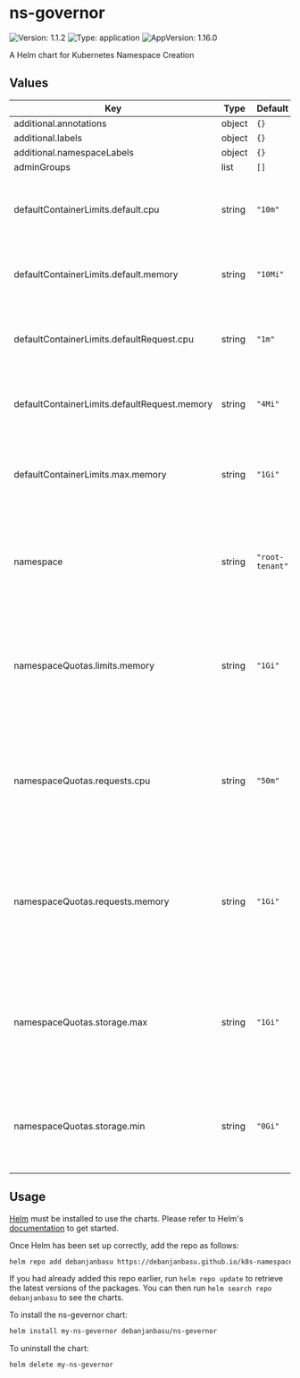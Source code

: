 # ns-governor

![Version: 1.1.2](https://img.shields.io/badge/Version-1.1.2-informational?style=flat-square) ![Type: application](https://img.shields.io/badge/Type-application-informational?style=flat-square) ![AppVersion: 1.16.0](https://img.shields.io/badge/AppVersion-1.16.0-informational?style=flat-square)

A Helm chart for Kubernetes Namespace Creation

## Values


| Key | Type | Default | Description |
|-----|------|---------|-------------|
| additional.annotations | object | `{}` |  |
| additional.labels | object | `{}` |  |
| additional.namespaceLabels | object | `{}` |  |
| adminGroups | list | `[]` |  |
| defaultContainerLimits.default.cpu | string | `"10m"` | The default CPU limit for a container if not defined (millicpu) |
| defaultContainerLimits.default.memory | string | `"10Mi"` | The default Memory limit for a container if not defined |
| defaultContainerLimits.defaultRequest.cpu | string | `"1m"` | The default CPU request for a container if not defined (millicpu) |
| defaultContainerLimits.defaultRequest.memory | string | `"4Mi"` | The default Memory request for a container if not defined |
| defaultContainerLimits.max.memory | string | `"1Gi"` | The Maximum Memory limit for all containers in the namespace |
| namespace | string | `"root-tenant"` | The name of the namespace where the tenant namespaces will be created |
| namespaceQuotas.limits.memory | string | `"1Gi"` | Across all pods in a non-terminal state, the sum of memory limits cannot exceed this value. |
| namespaceQuotas.requests.cpu | string | `"50m"` | Across all pods in a non-terminal state, the sum of CPU requests cannot exceed this value. |
| namespaceQuotas.requests.memory | string | `"1Gi"` | Across all pods in a non-terminal state, the sum of memory requests cannot exceed this value. |
| namespaceQuotas.storage.max | string | `"1Gi"` | Across all pods in a non-terminal state, the sum of storage limits cannot exceed this value. |
| namespaceQuotas.storage.min | string | `"0Gi"` | Across all pods in a non-terminal state, the minimum storage requests. |

## Usage

[Helm](https://helm.sh) must be installed to use the charts.  Please refer to
Helm's [documentation](https://helm.sh/docs) to get started.

Once Helm has been set up correctly, add the repo as follows:

```bash
helm repo add debanjanbasu https://debanjanbasu.github.io/k8s-namespace-governor
```

If you had already added this repo earlier, run `helm repo update` to retrieve
the latest versions of the packages.  You can then run `helm search repo
debanjanbasu` to see the charts.

To install the ns-gevernor chart:
```bash
helm install my-ns-gevernor debanjanbasu/ns-gevernor
```

To uninstall the chart:

```bash
helm delete my-ns-gevernor
```

